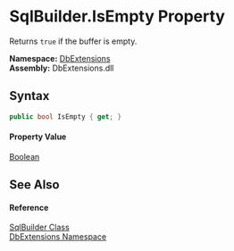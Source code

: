 SqlBuilder.IsEmpty Property
===========================
Returns `true` if the buffer is empty.
  
**Namespace:** [DbExtensions][1]  
**Assembly:** DbExtensions.dll

Syntax
------

```csharp
public bool IsEmpty { get; }
```

#### Property Value
[Boolean][2]

See Also
--------

#### Reference
[SqlBuilder Class][3]  
[DbExtensions Namespace][1]  

[1]: ../README.md
[2]: https://learn.microsoft.com/dotnet/api/system.boolean
[3]: README.md
